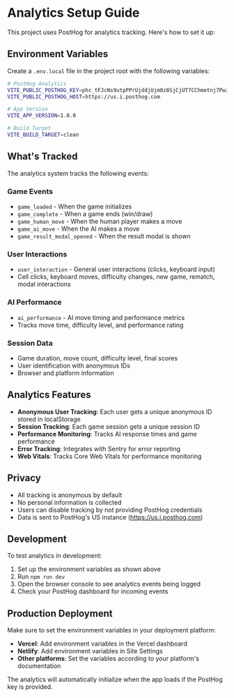 # Analytics Setup Guide

This project uses PostHog for analytics tracking. Here's how to set it up:

## Environment Variables

Create a `.env.local` file in the project root with the following variables:

```bash
# PostHog Analytics
VITE_PUBLIC_POSTHOG_KEY=phc_tFJcNs9utpPPrUjddjUjm0z8SjCjUT7CChmetnj7Pwz
VITE_PUBLIC_POSTHOG_HOST=https://us.i.posthog.com

# App Version
VITE_APP_VERSION=1.0.0

# Build Target
VITE_BUILD_TARGET=clean
```

## What's Tracked

The analytics system tracks the following events:

### Game Events
- `game_loaded` - When the game initializes
- `game_complete` - When a game ends (win/draw)
- `game_human_move` - When the human player makes a move
- `game_ai_move` - When the AI makes a move
- `game_result_modal_opened` - When the result modal is shown

### User Interactions
- `user_interaction` - General user interactions (clicks, keyboard input)
- Cell clicks, keyboard moves, difficulty changes, new game, rematch, modal interactions

### AI Performance
- `ai_performance` - AI move timing and performance metrics
- Tracks move time, difficulty level, and performance rating

### Session Data
- Game duration, move count, difficulty level, final scores
- User identification with anonymous IDs
- Browser and platform information

## Analytics Features

- **Anonymous User Tracking**: Each user gets a unique anonymous ID stored in localStorage
- **Session Tracking**: Each game session gets a unique session ID
- **Performance Monitoring**: Tracks AI response times and game performance
- **Error Tracking**: Integrates with Sentry for error reporting
- **Web Vitals**: Tracks Core Web Vitals for performance monitoring

## Privacy

- All tracking is anonymous by default
- No personal information is collected
- Users can disable tracking by not providing PostHog credentials
- Data is sent to PostHog's US instance (https://us.i.posthog.com)

## Development

To test analytics in development:

1. Set up the environment variables as shown above
2. Run `npm run dev`
3. Open the browser console to see analytics events being logged
4. Check your PostHog dashboard for incoming events

## Production Deployment

Make sure to set the environment variables in your deployment platform:

- **Vercel**: Add environment variables in the Vercel dashboard
- **Netlify**: Add environment variables in Site Settings
- **Other platforms**: Set the variables according to your platform's documentation

The analytics will automatically initialize when the app loads if the PostHog key is provided.
